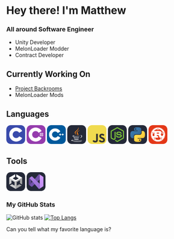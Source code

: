 <h1 align="left">Hey there! I'm  Matthew</h1>

<h3 align="left">All around Software Engineer</h3>

- Unity Developer
- MelonLoader Modder
- Contract Developer

<h2>Currently Working On</h2>

- <a href="https://store.steampowered.com/app/2239460/Project_Backrooms">Project Backrooms</a>
- MelonLoader Mods

<h2>Languages</h2>
<p align="left">
  <a>
    <img width="50px" src="https://github.com/tandpfun/skill-icons/raw/main/icons/C.svg"/>
    <img width="50px" src="https://github.com/tandpfun/skill-icons/raw/main/icons/CS.svg"/>
    <img width="50px" src="https://github.com/tandpfun/skill-icons/raw/main/icons/CPP.svg"/>
    <img width="50px" src="https://github.com/tandpfun/skill-icons/raw/main/icons/Java-Dark.svg"/>
    <img width="50px" src="https://github.com/tandpfun/skill-icons/raw/main/icons/JavaScript.svg"/>
    <img width="50px" src="https://github.com/tandpfun/skill-icons/raw/main/icons/NodeJS-Dark.svg"/>
    <img width="50px" src="https://github.com/tandpfun/skill-icons/raw/main/icons/Python-Dark.svg"/>
    <img width="50px" src="https://github.com/tandpfun/skill-icons/raw/main/icons/Rust.svg"/>
    
  </a>
</p>

<h2>Tools</h2>
<p align="left">
  <a>
    <img width="50px" src="https://raw.githubusercontent.com/tandpfun/skill-icons/d1c752b99bb25a0e5aa363bae1db2809173ee966/icons/Unity-Dark.svg"/>
    <img width="50px" src="https://github.com/tandpfun/skill-icons/raw/main/icons/VisualStudio-Dark.svg"/>
    
  </a>
</p>

### My GitHub Stats
![GitHub stats](https://github-readme-stats.vercel.app/api?username=bandademan&show_icons=true&theme=dark)
[![Top Langs](https://github-readme-stats.vercel.app/api/top-langs/?username=bandademan&layout=compact)](https://github.com/anuraghazra/github-readme-stats)

Can you tell what my favorite language is?
